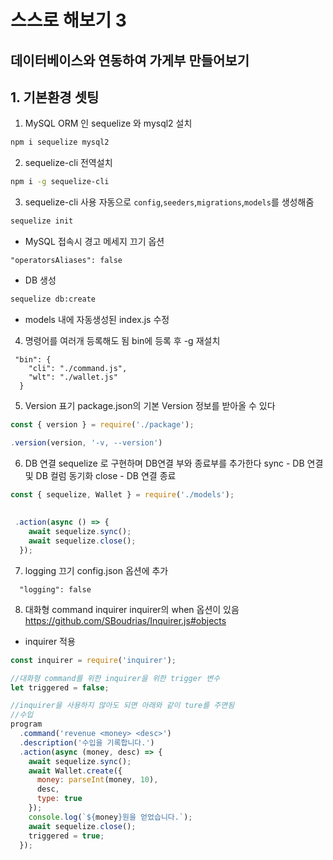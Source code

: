 # 스스로 해보기 3

## 데이터베이스와 연동하여 가게부 만들어보기

## 1. 기본환경 셋팅
1. MySQL ORM 인 sequelize 와 mysql2 설치
```bash
npm i sequelize mysql2
```

2. sequelize-cli 전역설치
```bash
npm i -g sequelize-cli
```

3. sequelize-cli 사용
자동으로 `config`,`seeders`,`migrations`,`models`를 생성해줌
```bash
sequelize init
```

- MySQL 접속시 경고 메세지 끄기 옵션
```
"operatorsAliases": false
```

- DB 생성
```bash
sequelize db:create
```

- models 내에 자동생성된 index.js 수정

4. 명령어를 여러개 등록해도 됨
bin에 등록 후 -g 재설치
```
 "bin": {
    "cli": "./command.js",
    "wlt": "./wallet.js"
  }
```
5. Version 표기
package.json의 기본 Version 정보를 받아올 수 있다
```javascript
const { version } = require('./package');

.version(version, '-v, --version')
```

6. DB 연결
sequelize 로 구현하며 DB연결 부와 종료부를 추가한다
sync - DB 연결 및 DB 컬럼 동기화
close - DB 연결 종료
```javascript
const { sequelize, Wallet } = require('./models');
  
  
 .action(async () => {
    await sequelize.sync();
    await sequelize.close();
  });

```

7. logging 끄기
config.json 옵션에 추가
```
  "logging": false
```

8. 대화형 command inquirer
inquirer의 when 옵션이 있음
https://github.com/SBoudrias/Inquirer.js#objects

- inquirer 적용
```javascript
const inquirer = require('inquirer');

//대화형 command를 위한 inquirer을 위한 trigger 변수
let triggered = false;

//inquirer을 사용하지 않아도 되면 아래와 같이 ture를 주면됨
//수입
program
  .command('revenue <money> <desc>')
  .description('수입을 기록합니다.')
  .action(async (money, desc) => {
    await sequelize.sync();
    await Wallet.create({
      money: parseInt(money, 10),
      desc,
      type: true
    });
    console.log(`${money}원을 얻었습니다.`);
    await sequelize.close();
    triggered = true;
  });
```


